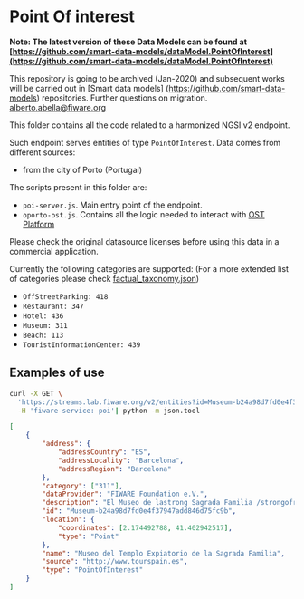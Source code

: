 # Point Of interest


**Note: The latest version of these Data Models can be found at
[https://github.com/smart-data-models/dataModel.PointOfInterest](https://github.com/smart-data-models/dataModel.PointOfInterest)**

This repository is going to be archived (Jan-2020) and subsequent works will be carried out in [Smart data models] (https://github.com/smart-data-models) repositories. Further questions on migration. alberto.abella@fiware.org

This folder contains all the code related to a harmonized NGSI v2 endpoint.

Such endpoint serves entities of type `PointOfInterest`. Data comes from
different sources:

-   from the city of Porto (Portugal)

The scripts present in this folder are:

-   `poi-server.js`. Main entry point of the endpoint.
-   `oporto-ost.js`. Contains all the logic needed to interact with
    [OST Platform](https://www.ost.pt/)

Please check the original datasource licenses before using this data in a
commercial application.

Currently the following categories are supported: (For a more extended list of
categories please check
[factual_taxonomy.json](https://github.com/Factual/places/blob/master/categories/factual_taxonomy.json))

-   `OffStreetParking: 418`
-   `Restaurant: 347`
-   `Hotel: 436`
-   `Museum: 311`
-   `Beach: 113`
-   `TouristInformationCenter: 439`

## Examples of use

```bash
curl -X GET \
  'https://streams.lab.fiware.org/v2/entities?id=Museum-b24a98d7fd0e4f37947add846d75fc9b&options=keyValues' \
  -H 'fiware-service: poi'| python -m json.tool
```

```json
[
    {
        "address": {
            "addressCountry": "ES",
            "addressLocality": "Barcelona",
            "addressRegion": "Barcelona"
        },
        "category": ["311"],
        "dataProvider": "FIWARE Foundation e.V.",
        "description": "El Museo de lastrong Sagrada Familia /strongofrece multitud de elementos y objetos que permiten comprender el significado y la complejidad de la gran obra de Gaud\u00ed. A trav\u00e9s de planos, dibujos originales, maquetas reconstruidas y distintas piezas, el visitante descubrir\u00e1 m\u00e1s a fondo el proceso de creaci\u00f3n de este impresionante templo, que se ha convertido en el s\u00edmbolo de strongBarcelona/strong. Desde el museo, que se encuentra situado en el interior de la iglesia, tambi\u00e9n se puede admirar la sepultura de Gaud\u00ed.",
        "id": "Museum-b24a98d7fd0e4f37947add846d75fc9b",
        "location": {
            "coordinates": [2.174492788, 41.402942517],
            "type": "Point"
        },
        "name": "Museo del Templo Expiatorio de la Sagrada Familia",
        "source": "http://www.tourspain.es",
        "type": "PointOfInterest"
    }
]
```

